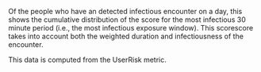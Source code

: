Of the people who have an detected infectious encounter on a day, this shows the cumulative distribution of the score for the most infectious 30 minute period (i.e., the most infectious exposure window). This scorescore takes into account both the weighted duration and infectiousness of the encounter.

This data is computed from the UserRisk metric. 
